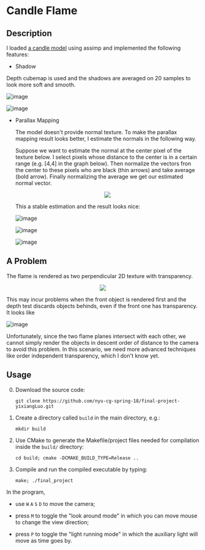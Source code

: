 Candle Flame
===============

Description
------------------

I loaded [a candle model](https://www.cgtrader.com/3d-models/furniture/other/tom-dixon-eclectic-scented-candles) using assimp and implemented the following features:

- Shadow

 Depth cubemap is used and the shadows are averaged on 20 samples to look more soft and smooth.

 ![image](img/shadow_1.png)

 ![image](img/shadow_2.png)

- Parallax Mapping

  The model doesn't provide normal texture. To make the parallax mapping result looks better, I estimate the normals in the following way.

  Suppose we want to estimate the normal at the center pixel of the texture below. I select pixels whose distance to the center is in a certain range (e.g. \[4,4\] in the graph below). Then normalize the vectors fron the center to these pixels who are black (thin arrows) and take average (bold arrow). Finally normalizing the average we get our estimated normal vector.

  <div style="text-align:center"><img src ="img/grid.png" /></div>

  This a stable estimation and the result looks nice:

  ![image](img/engrave_3.png)

  ![image](img/engrave_2.png)

  ![image](img/engrave_1.png)


A Problem
-------------

The flame is rendered as two perpendicular 2D texture with transparency.

<div style="text-align:center"><img src ="img/flame.png" /></div>

This may incur problems when the front object is rendered first and the depth test discards objects behinds, even if the front one has transparency. It looks like

![image](img/problem.png)

Unfortunately, since the two flame planes intersect with each other, we cannot simply render the objects in descent order of distance to the camera to avoid this problem. In this scenario, we need more advanced techniques like order independent transparency, which I don't know yet.

Usage
--------------------

0. Download the source code:
   ```
   git clone https://github.com/nyu-cg-spring-18/final-project-yixiangLuo.git
   ```

1. Create a directory called `build` in the main directory, e.g.:
   ```
   mkdir build
   ```
2. Use CMake to generate the Makefile/project files needed for compilation inside the `build/` directory:
   ```
   cd build; cmake -DCMAKE_BUILD_TYPE=Release ..
   ```
3. Compile and run the compiled executable by typing:
   ```
   make; ./final_project
   ```

In the program,

- use `W` `A` `S` `D` to move the camera;

- press `M` to toggle the "look around mode" in which you can move mouse to change the view direction;

- press `P` to toggle the "light running mode" in which the auxiliary light will move as time goes by.
